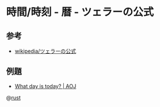 # 時間/時刻 - 暦 - ツェラーの公式

## 参考

- [wikipedia/ツェラーの公式](https://ja.wikipedia.org/wiki/%E3%83%84%E3%82%A7%E3%83%A9%E3%83%BC%E3%81%AE%E5%85%AC%E5%BC%8F)

## 例題

- [What day is today? | AOJ](http://judge.u-aizu.ac.jp/onlinejudge/description.jsp?id=0027)

@[rust](procon-rs/src/datetime/zeller.rs)
